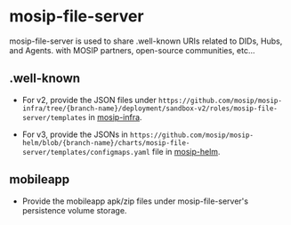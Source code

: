 # mosip-file-server

mosip-file-server is used to share .well-known URIs related to DIDs, Hubs, and Agents. with MOSIP partners, open-source communities, etc...

## .well-known

* For v2, provide the JSON files under `https://github.com/mosip/mosip-infra/tree/{branch-name}/deployment/sandbox-v2/roles/mosip-file-server/templates` in [mosip-infra](https://github.com/mosip/mosip-infra.git).

* For v3, provide the JSONs in `https://github.com/mosip/mosip-helm/blob/{branch-name}/charts/mosip-file-server/templates/configmaps.yaml` file in [mosip-helm](https://github.com/mosip/mosip-helm.git).

## mobileapp

* Provide the mobileapp apk/zip files under mosip-file-server's persistence volume storage.